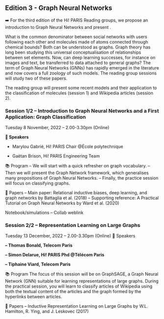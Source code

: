 ## Edition 3 - Graph Neural Networks

➡️ For the third edition of the Hi! PARIS Reading groups, we propose an introduction to Graph Neural Networks and present .

What is the common denominator between social networks with users following each other and molecules made of atoms connected through chemical bounds? Both can be understood as graphs. Graph theory has long been studying this universal conceptualisation of relationships between set elements. Now, can deep learning successes, for instance on images and text, be transferred to data attached to general graphs? The term of Graph Neural Networks (GNNs) has rapidly emerged in the literature and now covers a full zoology of such models. The reading group sessions will study two of these papers.

The reading group will present some recent models and their application to the classification of molecules (session 1) and Wikipedia articles (session 2). 

### Session 1/2 – Introduction to Graph Neural Networks and a First Application: Graph Classification
Tuesday 8 November, 2022 – 2.00-3.30pm (Online)

**📣 Speakers**

* Marylou Gabrié, Hi! PARIS Chair @École polytechnique

* Gaëtan Brison, Hi! PARIS Engineering Team

📚 Program
– We will start with a quick refresher on graph vocabulary.
– Then we will present the Graph Network framework, which generalises many propositions of Graph Neural Networks.
– Finally, the practice session will focus on classifying graphs.

📑 Papers
– Main paper: Relational inductive biases, deep learning, and graph networks by Battaglia et al. (2018)
– Supporting reference: A Practical Tutorial on Graph Neural Networks by Ward et al. (2020) 

Notebook/simulations
– Collab weblink


### Session 2/2 – Representation Learning on Large Graphs
Tuesday 13 December, 2022 – 2.00-3.30pm (Online)
📣 Speakers

**– Thomas Bonald, Telecom Paris**

**– Simon Delarue, Hi! PARIS Phd @Télécom Paris**

**– Tiphaine Viard, Telecom Paris**

📚 Program
The focus of this session will be on GraphSAGE, a Graph Neural Network (GNN) suitable for learning representations of large graphs. 
During the practical session, you will learn to classify articles of Wikipedia using both the textual content of the articles and the graph formed by the hyperlinks between articles.

📑 Papers
– Inductive Representation Learning on Large Graphs by W.L. Hamilton, R. Ying, and J. Leskovec (2017)

